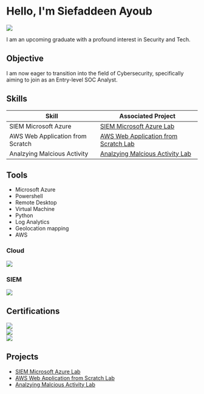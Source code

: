 # Hello, I'm Siefaddeen Ayoub
<a href="https://linkedin.com/in/siefaddeen-ayoub-8888b72a1/"><img src="https://img.shields.io/badge/-LinkedIn-0072b1?&style=for-the-badge&logo=linkedin&logoColor=white" /></a>


I am an upcoming graduate with a profound interest in Security and Tech.

## Objective

I am now eager to transition into the field of Cybersecurity, specifically aiming to join as an Entry-level SOC Analyst.

## Skills

| Skill                                         | Associated Project         |
|-----------------------------------------------|----------------------------|
| SIEM Microsoft Azure                          | <a href="https://github.com/SiefaddeenAyoub/FIMLAB">SIEM Microsoft Azure Lab</a>|
| AWS Web Application from Scratch              | <a href="https://github.com/SiefaddeenAyoub/Network-Analysis-Exfiltration-">AWS Web Application from Scratch Lab</a>|
| Analzying Malcious Activity                   | <a href="https://github.com/SiefaddeenAyoub/Analzying-Malcious-Activity/tree/main">Analzying Malcious Activity Lab|

## Tools
- Microsoft Azure
- Powershell
- Remote Desktop
- Virtual Machine
- Python
- Log Analytics
- Geolocation mapping
- AWS

### Cloud
<div>
    <a href="https://aws.amazon.com/">
        <img src="https://img.shields.io/badge/-Amazon_AWS-232F3E?style=for-the-badge&logo=Amazon-AWS&logoColor=white" />
    </a>
</div>


### SIEM
<div>
    <a href="https://azure.microsoft.com/">
        <img src="https://img.shields.io/badge/-Microsoft_Azure-0089D6?style=for-the-badge&logo=Microsoft-Azure&logoColor=white" />
    </a>
</div>

## Certifications
<div>
    <a href="https://cloud.google.com/training/certification/security-engineer">
        <img src="https://img.shields.io/badge/-Google_Cybersecurity_Certificate-4285F4?style=for-the-badge&logo=google&logoColor=white" />
    </a>
</div>
<div>
    <a href="https://aws.amazon.com/certification/">
        <img src="https://img.shields.io/badge/-Amazon_Certified_Cloud_Practitioner-232F3E?style=for-the-badge&logo=Amazon-AWS&logoColor=white" />
    </a>
</div>
<div>
    <a href="https://www.comptia.org/certifications/security">
        <img src="https://img.shields.io/badge/-CompTIA_Security%2B-FF0000?style=for-the-badge&logo=CompTIA&logoColor=white" />
    </a>
</div>


## Projects
- <a href="https://github.com/SiefaddeenAyoub/FIMLAB">SIEM Microsoft Azure Lab</a>
- <a href="https://github.com/SiefaddeenAyoub/Network-Analysis-Exfiltration-">AWS Web Application from Scratch Lab</a>
- <a href="https://github.com/SiefaddeenAyoub/Analzying-Malcious-Activity/tree/main">Analzying Malcious Activity Lab</a>
